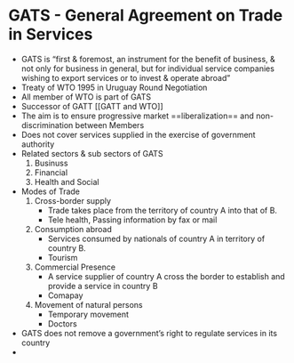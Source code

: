# GATS - General Agreement on Trade in Services
- GATS is “first & foremost, an instrument for the benefit of business, & not only for business in general, but for individual service companies wishing to export services or to invest & operate abroad”
- Treaty of WTO 1995 in Uruguay Round Negotiation
- All member of WTO is part of GATS
- Successor of GATT [[GATT and WTO]]
- The aim is to ensure progressive market ==liberalization== and non-discrimination between Members
- Does not cover services supplied in the exercise of government authority
- Related sectors & sub sectors of GATS
	1. Businuss
	2. Financial
	3. Health and Social
- Modes of Trade
	1. Cross-border supply
		- Trade takes place from the territory of country A into that of B.
		- Tele health, Passing information by fax or mail
	2. Consumption abroad
		- Services consumed by nationals of country A in territory of country B.
		- Tourism
	3. Commercial Presence
		- A service supplier of country A cross the border to establish and provide a service in country B
		- Comapay
	4. Movement of natural persons
		- Temporary movement
		- Doctors
- GATS does not remove a government’s right to regulate services in its country
- 